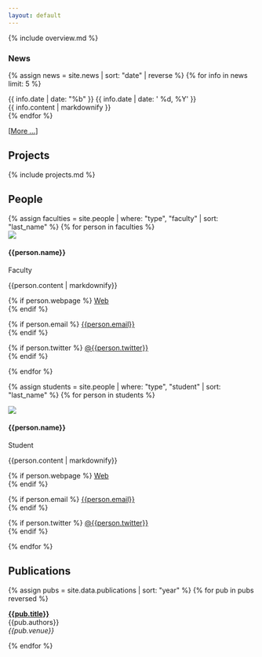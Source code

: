 ```yaml
---
layout: default
---
```


{% include overview.md %}

### News

<p>
{% assign news = site.news | sort: "date" | reverse %}
{% for info in news limit: 5 %}
<div class="news">
  <div class="news-date">
{{ info.date | date: "%b" }}
{{ info.date | date: ' %d, %Y' }}</div>
  <div class="news-matter">{{ info.content | markdownify }}</div>
</div>
{% endfor %}
</p>

[[More ...]({{site.baseurl}}/news/)]

## Projects

{% include projects.md %}

## People

<div class="people">
{% assign faculties = site.people | where: "type", "faculty" | sort: "last_name" %}
{% for person in faculties %}

<div class="person" id="{{person.relative_path}}">
  <img class="pp" src="{{ person.picture | prepend: site.baseurl }}">
  <h4 class="no-bottom">{{person.name}}</h4>
  <div class="since">Faculty<br/>
  <!-- {{person.started}} - Present -->
  </div>

  {{person.content | markdownify}}

  <div class="social">
  {% if person.webpage %}
  <a href="{{person.webpage}}" target="_blank"><i class="icon fa fa-globe"></i>Web</a><br>
  {% endif %}

  {% if person.email %}
  <a href="mailto:{{person.email}}"><i class="icon fa fa-envelope"></i>{{person.email}}</a><br>
  {% endif %}

  {% if person.twitter %}
  <a href="https://twitter.com/{{person.twitter}}" target="_blank"><i class="icon fa fa-twitter"></i>@{{person.twitter}}</a><br>
  {% endif %}
  </div>
</div>
{% endfor %}

{% assign students = site.people | where: "type", "student" | sort: "last_name"
%}
{% for person in students %}

<div class="person" id="{{person.relative_path}}">
  <img class="pp" src="{{ person.picture | prepend: site.baseurl }}">
  <h4 class="no-bottom">{{person.name}}</h4>
  <div class="since">Student<br/>
  <!-- {{person.started}} - Present -->
  </div>

  {{person.content | markdownify}}

  <div class="social">
  {% if person.webpage %}
  <a href="{{person.webpage}}" target="_blank"><i class="icon fa fa-globe"></i>Web</a><br>
  {% endif %}

  {% if person.email %}
  <a href="mailto:{{person.email}}"><i class="icon fa fa-envelope"></i>{{person.email}}</a><br>
  {% endif %}

  {% if person.twitter %}
  <a href="https://twitter.com/{{person.twitter}}" target="_blank"><i class="icon fa fa-twitter"></i>@{{person.twitter}}</a><br>
  {% endif %}
  </div>
</div>
{% endfor %}

</div>

## Publications

{% assign pubs = site.data.publications | sort: "year" %}
{% for pub in pubs reversed %}

**[{{pub.title}}]({{pub.url}})**<br/>
{{pub.authors}}<br/>
_{{pub.venue}}_

{% endfor %}
